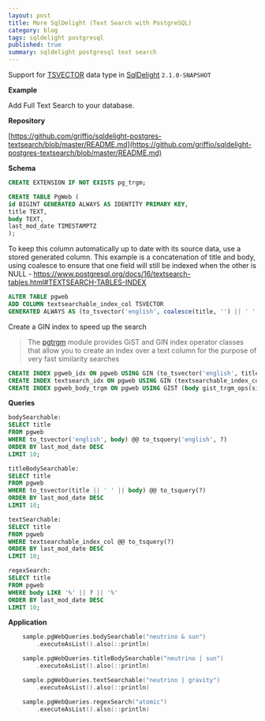 ```yaml
---
layout: post
title: More SqlDelight (Text Search with PostgreSQL)
category: blog
tags: sqldelight postgresql 
published: true
summary: sqldelight postgresql text search
---
```


Support for [TSVECTOR](https://www.postgresql.org/docs/current/datatype-textsearch.html) data type in [SqlDelight](https://cashapp.github.io/sqldelight/2.0.2/) `2.1.0-SNAPSHOT`

**Example**

Add Full Text Search to your database.

**Repository**

[https://github.com/griffio/sqldelight-postgres-textsearch/blob/master/README.md](https://github.com/griffio/sqldelight-postgres-textsearch/blob/master/README.md)

**Schema**

```sql
CREATE EXTENSION IF NOT EXISTS pg_trgm;
```

```sql
CREATE TABLE PgWeb (
id BIGINT GENERATED ALWAYS AS IDENTITY PRIMARY KEY,
title TEXT,
body TEXT,
last_mod_date TIMESTAMPTZ
);
```

To keep this column automatically up to date with its source data, use a stored generated column. This example is a concatenation of title and body, using coalesce to ensure that one field will still be indexed when the other is NULL - https://www.postgresql.org/docs/16/textsearch-tables.html#TEXTSEARCH-TABLES-INDEX

```sql
ALTER TABLE pgweb
ADD COLUMN textsearchable_index_col TSVECTOR
GENERATED ALWAYS AS (to_tsvector('english', coalesce(title, '') || ' ' || coalesce(body, ''))) STORED;
```

Create a GIN index to speed up the search

>The [pgtrgm](https://www.postgresql.org/docs/current/pgtrgm.html) module provides GiST and GIN index operator classes that allow you to create an index over a text column for the purpose of very fast similarity searches

```sql
CREATE INDEX pgweb_idx ON pgweb USING GIN (to_tsvector('english', title || ' ' || body));
CREATE INDEX textsearch_idx ON pgweb USING GIN (textsearchable_index_col);
CREATE INDEX pgweb_body_trgm ON pgweb USING GIST (body gist_trgm_ops(siglen=16));
```

**Queries**

```sql
bodySearchable:
SELECT title
FROM pgweb
WHERE to_tsvector('english', body) @@ to_tsquery('english', ?)
ORDER BY last_mod_date DESC
LIMIT 10;

titleBodySearchable:
SELECT title
FROM pgweb
WHERE to_tsvector(title || ' ' || body) @@ to_tsquery(?)
ORDER BY last_mod_date DESC
LIMIT 10;

textSearchable:
SELECT title
FROM pgweb
WHERE textsearchable_index_col @@ to_tsquery(?)
ORDER BY last_mod_date DESC
LIMIT 10;

regexSearch:
SELECT title
FROM pgweb
WHERE body LIKE '%' || ? || '%'
ORDER BY last_mod_date DESC
LIMIT 10;
```

**Application**

```kotlin
    sample.pgWebQueries.bodySearchable("neutrino & sun")
        .executeAsList().also(::println)

    sample.pgWebQueries.titleBodySearchable("neutrino | sun")
        .executeAsList().also(::println)

    sample.pgWebQueries.textSearchable("neutrino | gravity")
        .executeAsList().also(::println)

    sample.pgWebQueries.regexSearch("atomic")
        .executeAsList().also(::println)
```
